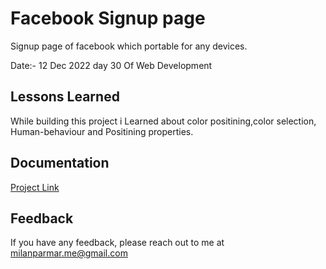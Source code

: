
# Facebook Signup page

 
 Signup page of facebook which portable for any devices.

 Date:- 12 Dec 2022 day 30 Of Web Development

  
   
    


## Lessons Learned

While building this project i Learned about color positining,color selection, Human-behaviour and Positining properties.




## Documentation

[Project Link](https://fasebook-signup.netlify.app)


## Feedback

If you have any feedback, please reach out to me at milanparmar.me@gmail.com


